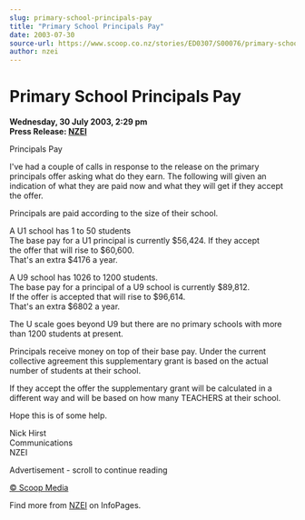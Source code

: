 ```yaml
---
slug: primary-school-principals-pay
title: "Primary School Principals Pay"
date: 2003-07-30
source-url: https://www.scoop.co.nz/stories/ED0307/S00076/primary-school-principals-pay.htm
author: nzei
---
```

Primary School Principals Pay
=============================

**Wednesday, 30 July 2003, 2:29 pm**  
**Press Release: [NZEI](https://info.scoop.co.nz/NZEI)**

Principals Pay

I've had a couple of calls in response to the release on the primary principals offer asking what do they earn. The following will given an indication of what they are paid now and what they will get if they accept the offer.

Principals are paid according to the size of their school.

A U1 school has 1 to 50 students  
The base pay for a U1 principal is currently $56,424. If they accept  
the offer that will rise to $60,600.  
That's an extra $4176 a year.

A U9 school has 1026 to 1200 students.  
The base pay for a principal of a U9 school is currently $89,812.  
If the offer is accepted that will rise to $96,614.  
That's an extra $6802 a year.

The U scale goes beyond U9 but there are no primary schools with more than 1200 students at present.

Principals receive money on top of their base pay. Under the current collective agreement this supplementary grant is based on the actual number of students at their school.

If they accept the offer the supplementary grant will be calculated in a different way and will be based on how many TEACHERS at their school.

Hope this is of some help.

Nick Hirst  
Communications  
NZEI

Advertisement - scroll to continue reading





[© Scoop Media](http://www.scoop.co.nz/about/terms.html)

Find more from [NZEI](https://info.scoop.co.nz/NZEI) on InfoPages.